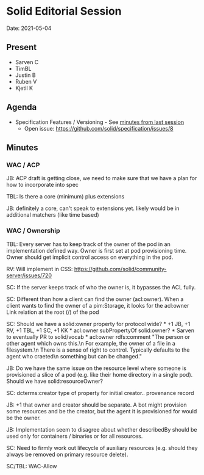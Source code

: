 # Solid Editorial Session
Date: 2021-05-04

## Present

- Sarven C
- TimBL
- Justin B
- Ruben V
- Kjetil K

## Agenda

- Specification Features / Versioning - See [minutes from last session](https://hackmd.io/-0FgJSKtQMqiPuZczbVs4A)
    - Open issue: https://github.com/solid/specification/issues/8

## Minutes

### WAC / ACP

JB: ACP draft is getting close, we need to make sure that we have a plan for how to incorporate into spec

TBL: Is there a core (minimum) plus extensions

JB: definitely a core, can't speak to extensions yet. likely would be in additional matchers (like time based)

### WAC / Ownership

TBL: Every server has to keep track of the owner of the pod in an implementation defined way. Owner is first set at pod provisioning time. Owner should get implicit control access on everything in the pod.

RV: Will implement in CSS: https://github.com/solid/community-server/issues/720

SC: If the server keeps track of who the owner is, it bypasses the ACL fully.

SC: Different than how a client can find the owner (acl:owner). When a client wants to find the owner of a pim:Storage, it looks for the acl:owner Link relation at the root (/) of the pod

SC: Should we have a solid:owner property for protocol wide?
    * +1 JB, +1 RV, +1 TBL, +1 SC, +1 KK
    * acl:owner subPropertyOf solid:owner?
    * Sarven to eventually PR to solid/vocab
    * acl:owner rdfs:comment "The person or other agent which owns this.\n    For example, the owner of a file in a filesystem.\n    There is a sense of right to control.   Typically defaults to the agent who craeted\n    something but can be changed."
    

JB: Do we have the same issue on the resource level where someone is provisioned a slice of a pod (e.g. like their home directory in a single pod). Should we have solid:resourceOwner?

SC: dcterms:creator type of property for initial creator.. provenance record

JB: +1 that owner and creator should be separate. A bot might provision some resources and be the creator, but the agent it is provisioned for would be the owner.

JB: Implementation seem to disagree about whether describedBy should be used only for containers / binaries or for all resources.

SC: Need to firmly work out lifecycle of auxiliary resources (e.g. should they always be removed on primary resource delete).

SC/TBL: WAC-Allow
